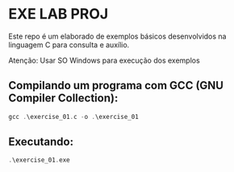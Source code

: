 # EXE LAB PROJ

Este repo é um elaborado de exemplos básicos desenvolvidos na linguagem C para consulta e auxílio. 

Atenção: Usar SO Windows para execução dos exemplos

## Compilando um programa com GCC (GNU Compiler Collection):
```C
gcc .\exercise_01.c -o .\exercise_01
```
## Executando:
```C
.\exercise_01.exe
```

